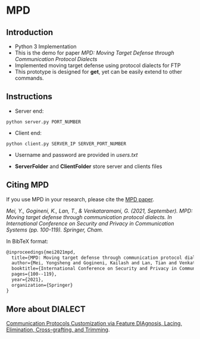 # MPD

## Introduction

* Python 3 Implementation
* This is the demo for paper _MPD: Moving Target Defense through Communication Protocol Dialects_
* Implemented moving target defense using protocol dialects for FTP
* This prototype is designed for **get**, yet can be easily extend to other commands.


## Instructions

* Server end:
```shell
python server.py PORT_NUMBER
```

* Client end: 
```shell
python client.py SERVER_IP SERVER_PORT_NUMBER
```
  * Username and password are provided in _users.txt_

* **ServerFolder** and **ClientFolder** store server and clients files


## Citing MPD

If you use MPD in your research, please cite the [MPD paper](https://arxiv.org/abs/2110.03798).

*Mei, Y., Gogineni, K., Lan, T., & Venkataramani, G. (2021, September). MPD: Moving target defense through communication protocol dialects. In International Conference on Security and Privacy in Communication Systems (pp. 100-119). Springer, Cham.*

In BibTeX format:

```tex
@inproceedings{mei2021mpd,
  title={MPD: Moving target defense through communication protocol dialects},
  author={Mei, Yongsheng and Gogineni, Kailash and Lan, Tian and Venkataramani, Guru},
  booktitle={International Conference on Security and Privacy in Communication Systems},
  pages={100--119},
  year={2021},
  organization={Springer}
}
```

## More about DIALECT

[Communication Protocols Customization via Feature DIAgnosis, Lacing, Elimination, Cross-grafting, and Trimming](https://github.com/kailashg26/ONR_Dialect).




